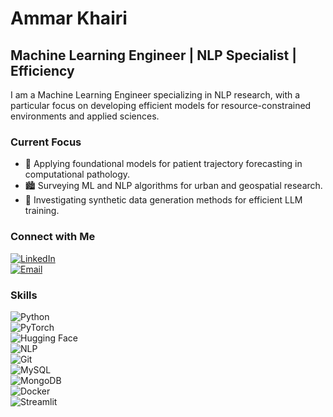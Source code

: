 # Ammar Khairi  
## Machine Learning Engineer | NLP Specialist | Efficiency

I am a Machine Learning Engineer specializing in NLP research, with a particular focus on developing efficient models for resource-constrained environments and applied sciences.

### Current Focus
- 🧠 Applying foundational models for patient trajectory forecasting in computational pathology.  
- 🏙️ Surveying ML and NLP algorithms for urban and geospatial research.  
- 🔬 Investigating synthetic data generation methods for efficient LLM training.

### Connect with Me
[![LinkedIn](https://img.shields.io/badge/-LinkedIn-0077B5?style=flat&logo=Linkedin&logoColor=white)](https://www.linkedin.com/in/ammarkhairi97/)  
[![Email](https://img.shields.io/badge/-Email-D14836?style=flat&logo=Gmail&logoColor=white)](mailto:ammarnasraza@gmail.com)

### Skills
![Python](https://img.shields.io/badge/-Python-3776AB?style=flat&logo=python&logoColor=white)  
![PyTorch](https://img.shields.io/badge/-PyTorch-EE4C2C?style=flat&logo=pytorch&logoColor=white)  
![Hugging Face](https://img.shields.io/badge/-HuggingFace-482FF7?style=flat&logo=huggingface&logoColor=white)  
![NLP](https://img.shields.io/badge/-NLP-4EAA25?style=flat&logo=natural-language-processing&logoColor=white)  
![Git](https://img.shields.io/badge/-Git-F05032?style=flat&logo=git&logoColor=white)  
![MySQL](https://img.shields.io/badge/-MySQL-4479A1?style=flat&logo=mysql&logoColor=white)  
![MongoDB](https://img.shields.io/badge/-MongoDB-47A248?style=flat&logo=mongodb&logoColor=white)  
![Docker](https://img.shields.io/badge/-Docker-2496ED?style=flat&logo=docker&logoColor=white)  
![Streamlit](https://img.shields.io/badge/-Streamlit-FF4B4B?style=flat&logo=streamlit&logoColor=white)
